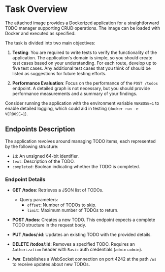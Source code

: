# Task Overview

The attached image provides a Dockerized application for a straightforward TODO manager supporting CRUD operations. The image can be loaded with Docker and executed as specified.

The task is divided into two main objectives:

1. **Testing**: You are required to write tests to verify the functionality of the application. The application's domain is simple, so you should create test cases based on your understanding. For each route, develop up to five test cases. Any additional test cases that you think of should be listed as suggestions for future testing efforts.

2. **Performance Evaluation**: Focus on the performance of the `POST /todos` endpoint. A detailed graph is not necessary, but you should provide performance measurements and a summary of your findings.

Consider running the application with the environment variable `VERBOSE=1` to enable detailed logging, which could aid in testing (`docker run -e VERBOSE=1`).

## Endpoints Description

The application revolves around managing TODO items, each represented by the following structure:
- `id`: An unsigned 64-bit identifier.
- `text`: Description of the TODO.
- `completed`: Boolean indicating whether the TODO is completed.

### Endpoint Details

- **GET /todos**: Retrieves a JSON list of TODOs.
    - Query parameters:
        - `offset`: Number of TODOs to skip.
        - `limit`: Maximum number of TODOs to return.

- **POST /todos**: Creates a new TODO. This endpoint expects a complete TODO structure in the request body.

- **PUT /todos/:id**: Updates an existing TODO with the provided details.

- **DELETE /todos/:id**: Removes a specified TODO. Requires an `Authorization` header with `Basic` auth credentials (`admin:admin`).

- **/ws**: Establishes a WebSocket connection on port 4242 at the path `/ws` to receive updates about new TODOs.
